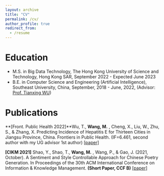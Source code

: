 ```yaml
---
layout: archive
title: "CV"
permalink: /cv/
author_profile: true
redirect_from:
  - /resume
---
```



Education
======

* M.S. in Big Data Technology, The Hong Kong University of Science and Technology, Hong Kong SAR, September 2022 - Expected June 2023
* B.E. in Computer Science and Engineering (Artificial Intelligence), Southeast University, China, September, 2018 - June, 2022, (Advisor: [Prof. Tianxing WU](tianxing-wu.github.io))



Publications
======
**[Front. Public Health 2022]**Wu, T., **Wang, M.** , Cheng, X., Liu, W., Zhu, S., & Zhang, X. Predicting Incidence of Hepatitis E for Thirteen Cities in Jiangsu Province, China. Frontiers in Public Health. (IF=6.461, second author with my UG advisor 1st author)  [[paper]](https://pubmed.ncbi.nlm.nih.gov/36262244/)

**[CIKM 2021]** Shao, Y., Shao, T., **Wang, M.** , Wang, P., & Gao, J. (2021, October). A Sentiment and Style Controllable Approach for Chinese Poetry Generation. In Proceedings of the 30th ACM International Conference on Information & Knowledge Management. **(Short Paper, CCF B)** [[paper]](https://dl.acm.org/doi/10.1145/3459637.3481964)
  
